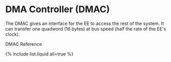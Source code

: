 
# DMA Controller (DMAC)

The DMAC gives an interface for the EE to access the rest of the system. It can transfer one quadword (16 bytes) at bus speed (half the rate of the EE's clock).

DMAC Reference

{% include list.liquid all=true %}
